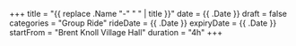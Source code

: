 +++
title = "{{ replace .Name "-" " " | title }}"
date = {{ .Date }}
draft =  false
categories = "Group Ride"
rideDate = {{ .Date }}
expiryDate = {{ .Date }}
startFrom = "Brent Knoll Village Hall"
duration =  "4h"
+++
